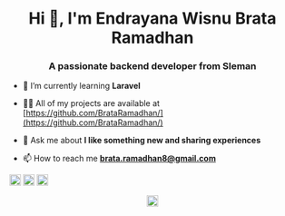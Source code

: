 <h1 align="center">Hi 👋, I'm Endrayana Wisnu Brata Ramadhan</h1>
<h3 align="center">A passionate backend developer from Sleman</h3>

- 🌱 I’m currently learning **Laravel**

- 👨‍💻 All of my projects are available at [https://github.com/BrataRamadhan/](https://github.com/BrataRamadhan/)

- 💬 Ask me about **I like something new and sharing experiences**

- 📫 How to reach me **brata.ramadhan8@gmail.com**

<p align="left"><img src="https://devicons.github.io/devicon/devicon.git/icons/html5/html5-original-wordmark.svg" alt="html5" width="20" height="20"/> <img src="https://devicons.github.io/devicon/devicon.git/icons/laravel/laravel-plain-wordmark.svg" alt="laravel" width="20" height="20"/> <img src="https://devicons.github.io/devicon/devicon.git/icons/php/php-original.svg" alt="php" width="20" height="20"/></p><p align="center">
<a href="https://fb.com/ramdhan wisnu brataendrayana" target="blank"><img align="center" src="https://cdn.jsdelivr.net/npm/simple-icons@3.0.1/icons/facebook.svg" alt="ramdhan wisnu brataendrayana" height="20" width="20" /></a>
</p>

